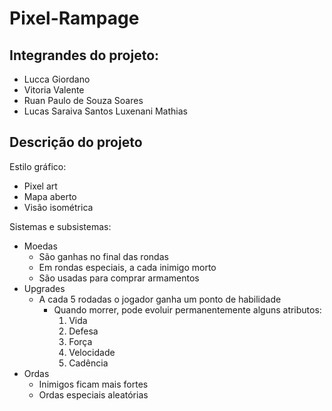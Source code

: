 # Pixel-Rampage

## Integrandes do projeto:

- Lucca Giordano
- Vitoria Valente
- Ruan Paulo de Souza Soares
- Lucas Saraiva Santos Luxenani Mathias

## Descrição do projeto

Estilo gráfico:
  - Pixel art
  - Mapa aberto
  - Visão isométrica

Sistemas e subsistemas:
  - Moedas
    - São ganhas no final das rondas
    - Em rondas especiais, a cada inimigo morto
    - São usadas para comprar armamentos
  - Upgrades
    - A cada 5 rodadas o jogador ganha um ponto de habilidade
      - Quando morrer, pode evoluir permanentemente alguns atributos:
        1. Vida
        2. Defesa
        3. Força
        4. Velocidade
        5. Cadência
  - Ordas
    - Inimigos ficam mais fortes
    - Ordas especiais aleatórias
